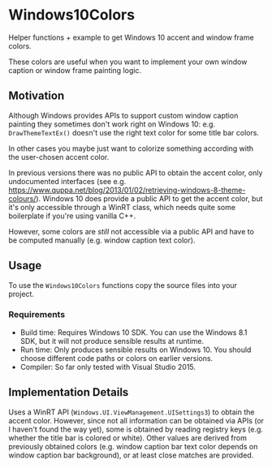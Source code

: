 # Windows10Colors
Helper functions + example to get Windows 10 accent and window frame colors.

These colors are useful when you want to implement your own window caption or window frame painting logic.

## Motivation
Although Windows provides APIs to support custom window caption painting they sometimes don't work right
on Windows 10: e.g. `DrawThemeTextEx()` doesn't use the right text color for some title bar colors.

In other cases you maybe just want to colorize something according with the user-chosen accent color.

In previous versions there was no public API to obtain the accent color, only undocumented interfaces
(see e.g. https://www.quppa.net/blog/2013/01/02/retrieving-windows-8-theme-colours/).
Windows 10 does provide a public API to get the accent color, but it's only accessible through a WinRT
class, which needs quite some boilerplate if you're using vanilla C++.

However, some colors are *still* not accessible via a public API and have to be computed manually (e.g.
window caption text color).

## Usage
To use the `Windows10Colors` functions copy the source files into your project.

### Requirements
* Build time: Requires Windows 10 SDK.
  You can use the Windows 8.1 SDK, but it will not produce sensible results at runtime.
* Run time: Only produces sensible results on Windows 10.
  You should choose different code paths or colors on earlier versions.
* Compiler: So far only tested with Visual Studio 2015.

## Implementation Details
Uses a WinRT API (`Windows.UI.ViewManagement.UISettings3`) to obtain the accent color. However, since
not all information can be obtained via APIs (or I haven't found the way yet), some is obtained by
reading registry keys (e.g. whether the title bar is colored or white). Other values are derived from
previously obtained colors (e.g. window caption bar text color depends on window caption bar background),
or at least close matches are provided.
